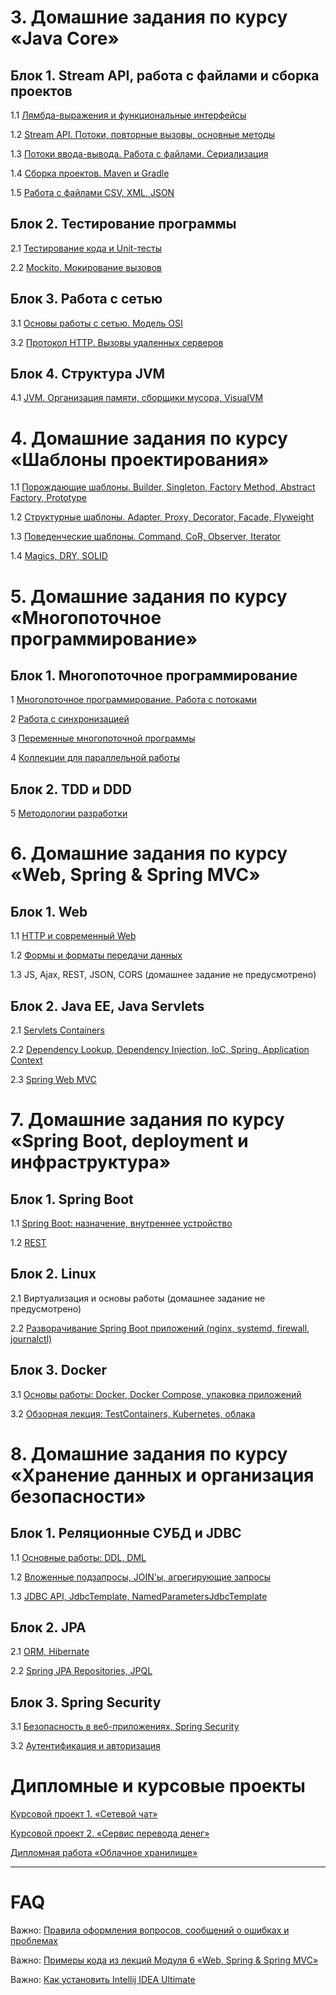 # 3. Домашние задания по курсу «Java Core»

## Блок 1. Stream API, работа с файлами и сборка проектов

1.1 [Лямбда-выражения и функциональные интерфейсы](./lambda/README.md)

1.2 [Stream API. Потоки, повторные вызовы, основные методы](./streams/README.md)

1.3 [Потоки ввода-вывода. Работа с файлами. Сериализация](./files/README.md)

1.4 [Сборка проектов. Maven и Gradle](./builders/README.md)

1.5 [Работа с файлами CSV, XML, JSON](./special_files/README.md)

## Блок 2. Тестирование программы

2.1 [Тестирование кода и Unit-тесты](https://github.com/netology-code/jd-homeworks/tree/master/junit)

2.2 [Mockito. Мокирование вызовов](https://github.com/netology-code/jd-homeworks/tree/master/mocks)

## Блок 3. Работа с сетью

3.1 [Основы работы с сетью. Модель OSI](https://github.com/netology-code/jd-homeworks/tree/master/network)

3.2 [Протокол HTTP. Вызовы удаленных серверов](https://github.com/netology-code/jd-homeworks/tree/master/http)

## Блок 4. Структура JVM
4.1 [JVM. Организация памяти, сборщики мусора, VisualVM](/jvm)


# 4. Домашние задания по курсу «Шаблоны проектирования»

1.1 [Порождающие шаблоны. Builder, Singleton, Factory Method, Abstract Factory, Prototype](./creational/README.md)

1.2 [Структурные шаблоны. Adapter, Proxy, Decorator, Facade, Flyweight](./structural/README.md)

1.3 [Поведенческие шаблоны. Command, CoR, Observer, Iterator](./behave/README.md)

1.4 [Magics, DRY, SOLID](./solid/README.md)


# 5. Домашние задания по курсу «Многопоточное программирование»

## Блок 1. Многопоточное программирование

1 [Многопоточное программирование. Работа с потоками](https://github.com/netology-code/jd-homeworks/blob/video/multithreading/README.md)

2 [Работа с синхронизацией](https://github.com/netology-code/jd-homeworks/tree/video/synchronization/README.md)

3 [Переменные многопоточной программы](https://github.com/netology-code/jd-homeworks/tree/video/volatile/README.md)

4 [Коллекции для параллельной работы](https://github.com/netology-code/jd-homeworks/tree/video/concurrent_collections/README.md)

## Блок 2. TDD и DDD

5 [Методологии разработки](https://github.com/netology-code/jd-homeworks/tree/video/tdd_ddd/README.md)


# 6. Домашние задания по курсу «Web, Spring & Spring MVC»

## Блок 1. Web

1.1 [HTTP и современный Web](https://github.com/netology-code/jspr-homeworks/tree/master/01_web)

1.2 [Формы и форматы передачи данных](https://github.com/netology-code/jspr-homeworks/tree/master/02_forms)

1.3 JS, Ajax, REST, JSON, CORS (домашнее задание не предусмотрено)

## Блок 2. Java EE, Java Servlets

2.1 [Servlets Containers](https://github.com/netology-code/jspr-homeworks/tree/master/04_servlets)

2.2 [Dependency Lookup, Dependency Injection, IoC, Spring, Application Context](https://github.com/netology-code/jspr-homeworks/tree/master/05_di)

2.3 [Spring Web MVC](https://github.com/netology-code/jspr-homeworks/tree/master/06_mvc)


# 7. Домашние задания по курсу «Spring Boot, deployment и инфраструктура»

## Блок 1. Spring Boot

1.1 [Spring Boot: назначение, внутреннее устройство](https://github.com/netology-code/jd-homeworks/tree/master/spring_boot)

1.2 [REST](https://github.com/netology-code/jd-homeworks/tree/master/spring_boot_rest)

## Блок 2. Linux

2.1 Виртуализация и основы работы (домашнее задание не предусмотрено)

2.2 [Разворачивание Spring Boot приложений (nginx, systemd, firewall, journalctl)](https://github.com/netology-code/jd-homeworks/tree/master/linux)

## Блок 3. Docker

3.1 [Основы работы: Docker, Docker Compose, упаковка приложений](https://github.com/netology-code/jd-homeworks/tree/master/docker)

3.2 [Обзорная лекция: TestContainers, Kubernetes, облака](https://github.com/netology-code/jd-homeworks/tree/master/containers)


# 8. Домашние задания по курсу «Хранение данных и организация безопасности»

## Блок 1. Реляционные СУБД и JDBC

1.1 [Основные работы: DDL, DML](https://github.com/netology-code/jd-homeworks/tree/master/sql-basic)

1.2 [Вложенные подзапросы, JOIN'ы, агрегирующие запросы](https://github.com/netology-code/jd-homeworks/tree/master/sql-agg)

1.3 [JDBC API, JdbcTemplate, NamedParametersJdbcTemplate](https://github.com/netology-code/jd-homeworks/tree/master/jdbc)

## Блок 2. JPA

2.1 [ORM, Hibernate](https://github.com/netology-code/jd-homeworks/tree/master/hibernate)

2.2 [Spring JPA Repositories, JPQL](https://github.com/netology-code/jd-homeworks/tree/master/spring-jpa)

## Блок 3. Spring Security

3.1 [Безопасность в веб-приложениях, Spring Security](https://github.com/netology-code/jd-homeworks/tree/master/spring_security)

3.2 [Аутентификация и авторизация](https://github.com/netology-code/jd-homeworks/tree/master/spring_method_security)


# Дипломные и курсовые проекты

[Курсовой проект 1. «Сетевой чат»](./diploma/networkchat.md)

[Курсовой проект 2. «Сервис перевода денег»](./diploma/moneytransferservice.md)

[Дипломная работа «Облачное хранилище»](diploma/cloudservice.md)


---

# FAQ

Важно: [Правила оформления вопросов, сообщений о ошибках и проблемах](https://github.com/netology-code/jspr-homeworks/blob/master/report-requirements.md)

Важно: [Примеры кода из лекций Модуля 6 «Web, Spring & Spring MVC»](https://github.com/netology-code/jspr-code)

Важно: [Как установить Intellij IDEA Ultimate](https://github.com/netology-code/jspr-homeworks/blob/master/idea-installation.md)
